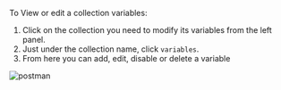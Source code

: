 To View or edit a collection variables:
1. Click on the collection you need to modify its variables from the left panel.
2. Just under the collection name, click `variables`.
3. From here you can add, edit, disable or delete a variable

![postman](https://i.ibb.co/m9HCb9D/Screen-Shot-2022-02-10-at-7-06-01-PM.png)
